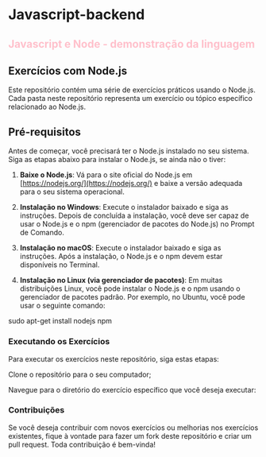 # Javascript-backend

<h2 style = "color: pink">Javascript e Node - demonstração da linguagem</h2>

## Exercícios com Node.js

Este repositório contém uma série de exercícios práticos usando o Node.js. Cada pasta neste repositório representa um exercício ou tópico específico relacionado ao Node.js.

## Pré-requisitos

Antes de começar, você precisará ter o Node.js instalado no seu sistema. Siga as etapas abaixo para instalar o Node.js, se ainda não o tiver:

1. **Baixe o Node.js**: Vá para o site oficial do Node.js em [https://nodejs.org/](https://nodejs.org/) e baixe a versão adequada para o seu sistema operacional.

2. **Instalação no Windows**: Execute o instalador baixado e siga as instruções. Depois de concluída a instalação, você deve ser capaz de usar o Node.js e o npm (gerenciador de pacotes do Node.js) no Prompt de Comando.

3. **Instalação no macOS**: Execute o instalador baixado e siga as instruções. Após a instalação, o Node.js e o npm devem estar disponíveis no Terminal.

4. **Instalação no Linux (via gerenciador de pacotes)**: Em muitas distribuições Linux, você pode instalar o Node.js e o npm usando o gerenciador de pacotes padrão. Por exemplo, no Ubuntu, você pode usar o seguinte comando:


sudo apt-get install nodejs npm


### Executando os Exercícios

Para executar os exercícios neste repositório, siga estas etapas:

Clone o repositório para o seu computador;

Navegue para o diretório do exercício específico que você deseja executar:

### Contribuições

Se você deseja contribuir com novos exercícios ou melhorias nos exercícios existentes, fique à vontade para fazer um fork deste repositório e criar um pull request. Toda contribuição é bem-vinda!
